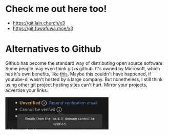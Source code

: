 # Check me out here too!

- https://git.lain.church/x3
- https://git.fuwafuwa.moe/x3

# Alternatives to Github

Github has become the standard way of distributing open source software. Some people may even think git **is** github. It's owned by Microsoft, which has it's own benefits, like [this](https://github.blog/2020-11-16-standing-up-for-developers-youtube-dl-is-back/). Maybe this couldn't have happened, if youtube-dl wasn't hosted by a large company. But nonetheless, I still think using other git project hosting sites can't hurt.
Mirror your projects, advertise your links.

![Github doesn't allow emails from cock.li](https://raw.githubusercontent.com/moex3/moex3/master/cannot-be-verified.png "My latest annoyance")

